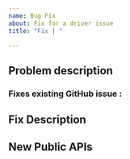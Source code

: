 ```yaml
---
name: Bug Fix
about: Fix for a driver issue
title: "Fix | "

---
```


## Problem description
<!--- Provide full details of the problem if no corresponding GitHub issue exists. --->

### Fixes existing GitHub issue : 
<!--- Provide link to GitHub issue above. --->

## Fix Description
<!--- Briefly describe the fix implementation. --->

## New Public APIs
<!--- List any new public APIs added with this Fix. --->


